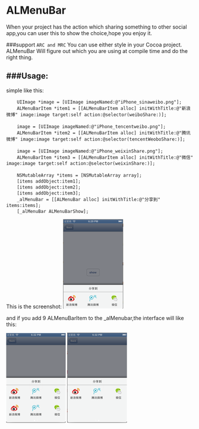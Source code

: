 ALMenuBar
=========
When your project has the action which sharing something to other social app,you can user this to show the choice,hope you
enjoy it.

###support `ARC and MRC`
You can use either style in your Cocoa project. ALMenuBar Will figure out which you are using at compile time and do the right thing.


###Usage:
---------
simple like this:
```C:n
	UIImage *image = [UIImage imageNamed:@"iPhone_sinaweibo.png"];
    ALMenuBarItem *item1 = [[ALMenuBarItem alloc] initWithTitle:@"新浪微博" image:image target:self action:@selector(weiboShare:)];
    
    image = [UIImage imageNamed:@"iPhone_tencentweibo.png"];
    ALMenuBarItem *item2 = [[ALMenuBarItem alloc] initWithTitle:@"腾讯微博" image:image target:self action:@selector(tencentWeoboShare:)];
    
    image = [UIImage imageNamed:@"iPhone_weixinShare.png"];
    ALMenuBarItem *item3 = [[ALMenuBarItem alloc] initWithTitle:@"微信" image:image target:self action:@selector(weixinShare:)];
    
    NSMutableArray *items = [NSMutableArray array];
    [items addObject:item1];
    [items addObject:item2];
    [items addObject:item3];
    _alMenuBar = [[ALMenuBar alloc] initWithTitle:@"分享到" items:items];
    [_alMenuBar ALMenuBarShow];
```
This is the screenshot:
![ALMenuBar](https://github.com/wybflb/ALMenuBar/raw/master/example/screenshots/screenshot.png)


and if you add 9 ALMenuBarItem to the _alMenubar,the interface will like this:

![ALMenuBar](https://github.com/wybflb/ALMenuBar/raw/master/example/screenshots/effect.PNG)
![ALMenuBar](https://github.com/wybflb/ALMenuBar/raw/master/example/screenshots/effect1.PNG)
 


